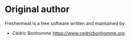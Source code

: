 # Original author

Freshermeat is a free software written and maintained by:

- Cédric Bonhomme https://www.cedricbonhomme.org
